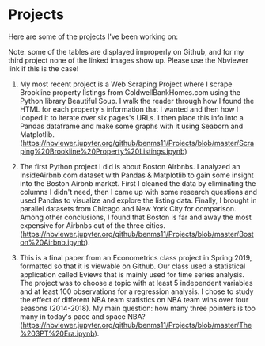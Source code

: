 # Projects
Here are some of the projects I've been working on: 

Note: some of the tables are displayed improperly on Github, and for my third project none of the linked images show up. Please use the Nbviewer link if this is the case!

1) My most recent project is a Web Scraping Project where I scrape Brookline property listings from ColdwellBankHomes.com using the Python library Beautiful Soup. I walk the reader through how I found the HTML for each property's information that I wanted and then how I looped it to iterate over six pages's URLs. I then place this info into a Pandas dataframe and make some graphs with it using Seaborn and Matplotlib. 
(https://nbviewer.jupyter.org/github/benms11/Projects/blob/master/Scraping%20Brookline%20Property%20Listings.ipynb)

2) The first Python project I did is about Boston Airbnbs. I analyzed an InsideAirbnb.com dataset with Pandas & Matplotlib to gain some insight into the Boston Airbnb market. First I cleaned the data by eliminating the columns I didn't need, then I came up with some research questions and used Pandas to visualize and explore the listing data. Finally, I brought in parallel datasets from Chicago and New York City for comparison. Among other conclusions, I found that Boston is far and away the most expensive for Airbnbs out of the three cities.   
(https://nbviewer.jupyter.org/github/benms11/Projects/blob/master/Boston%20Airbnb.ipynb).

3) This is a final paper from an Econometrics class project in Spring 2019, formatted so that it is viewable on Github. Our class used a statistical application called Eviews that is mainly used for time series analysis. The project was to choose a topic with at least 5 independent variables and at least 100 observations for a regression analysis. I chose to study the effect of different NBA team statistics on NBA team wins over four seasons (2014-2018). My main question: how many three pointers is too many in today's pace and space NBA?    
(https://nbviewer.jupyter.org/github/benms11/Projects/blob/master/The%203PT%20Era.ipynb). 
